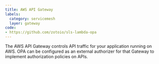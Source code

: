 ```yaml
---
title: AWS API Gateway
labels:
  category: servicemesh
  layer: gateway
code:
- https://github.com/zotoio/sls-lambda-opa
---
```

The AWS API Gateway controls API traffic for your application running on AWS.  OPA can be configured as an external authorizer for that Gateway to implement authorization policies on APIs.

